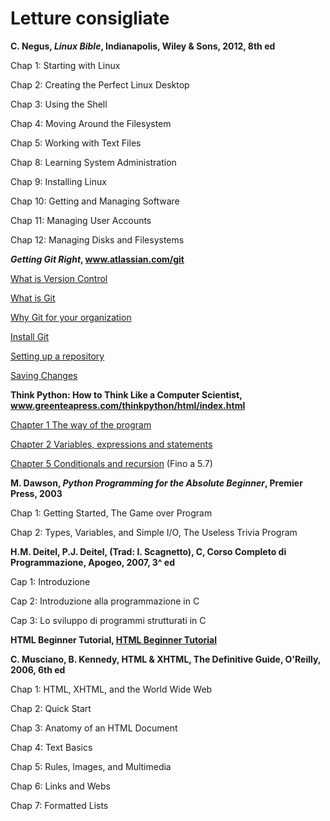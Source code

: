 # Letture consigliate

**C. Negus, *Linux Bible*, Indianapolis, Wiley & Sons, 2012, 8th ed**

Chap 1: Starting with Linux

Chap 2: Creating the Perfect Linux Desktop

Chap 3: Using the Shell

Chap 4: Moving Around the Filesystem

Chap 5: Working with Text Files

Chap 8: Learning System Administration

Chap 9: Installing Linux

Chap 10: Getting and Managing Software

Chap 11: Managing User Accounts

Chap 12: Managing Disks and Filesystems

***Getting Git Right*, <a href="https://www.atlassian.com/git">www.atlassian.com/git</a>**

<a href="https://www.atlassian.com/git/tutorials/what-is-version-control">What is Version Control</a>

<a href="https://www.atlassian.com/git/tutorials/what-is-git">What is Git</a>

<a href="https://www.atlassian.com/git/tutorials/why-git">Why Git for your organization</a>

<a href="https://www.atlassian.com/git/tutorials/install-git">Install Git</a>

<a href="https://www.atlassian.com/git/tutorials/setting-up-a-repository">Setting up a repository</a>

<a href="https://www.atlassian.com/git/tutorials/saving-changes">Saving Changes</a>

**Think Python: How to Think Like a Computer Scientist, <a href="http://www.greenteapress.com/thinkpython/html/index.html">www.greenteapress.com/thinkpython/html/index.html</a>**

<a href="http://www.greenteapress.com/thinkpython/html/thinkpython002.html">Chapter 1  The way of the program</a>

<a href="http://www.greenteapress.com/thinkpython/html/thinkpython003.html">Chapter 2  Variables, expressions and statements</a>

<a href="http://www.greenteapress.com/thinkpython/html/thinkpython006.html">Chapter 5  Conditionals and recursion</a> (Fino a 5.7)

**M. Dawson, *Python Programming for the Absolute Beginner*, Premier Press, 2003**

Chap 1: Getting Started, The Game over Program

Chap 2: Types, Variables, and Simple I/O, The Useless Trivia Program

**H.M. Deitel, P.J. Deitel, (Trad: I. Scagnetto), C, Corso Completo di Programmazione, Apogeo, 2007, 3^ ed**

Cap 1: Introduzione

Cap 2: Introduzione alla programmazione in C

Cap 3: Lo sviluppo di programmi strutturati in C

**HTML Beginner Tutorial, <a href="http://htmldog.com/guides/html/beginner/">HTML Beginner Tutorial</a>**

**C. Musciano, B. Kennedy, HTML & XHTML, The Definitive Guide, O'Reilly, 2006, 6th ed**

Chap 1: HTML, XHTML, and the World Wide Web

Chap 2: Quick Start

Chap 3: Anatomy of an HTML Document

Chap 4: Text Basics

Chap 5: Rules, Images, and Multimedia

Chap 6: Links and Webs

Chap 7: Formatted Lists
